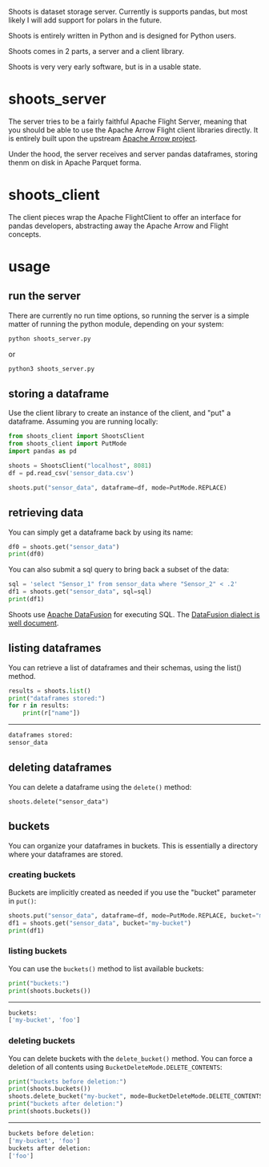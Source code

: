 Shoots is dataset storage server. Currently is supports pandas, but most likely I will add support for polars in the future.

Shoots is entirely written in Python and is designed for Python users.

Shoots comes in 2 parts, a server and a client library.

Shoots is very very early software, but is in a usable state.

# shoots_server
The server tries to be a fairly faithful Apache Flight Server, meaning that you should be able to use the Apache Arrow Flight client libraries directly. It is entirely built upon the upstream [Apache Arrow project](https://arrow.apache.org/).

Under the hood, the server receives and server pandas dataframes, storing thenm on disk in Apache Parquet forma. 

# shoots_client
The client pieces wrap the Apache FlightClient to offer an interface for pandas developers, abstracting away the Apache Arrow and Flight concepts.

# usage
## run the server
There are currently no run time options, so running the server is a simple matter of running the python module, depending on your system:

```bash
python shoots_server.py
```
or 

```bash
python3 shoots_server.py
```
## storing a dataframe
Use the client library to create an instance of the client, and "put" a dataframe. Assuming you are running locally:
```python
from shoots_client import ShootsClient
from shoots_client import PutMode
import pandas as pd

shoots = ShootsClient("localhost", 8081)
df = pd.read_csv('sensor_data.csv')

shoots.put("sensor_data", dataframe=df, mode=PutMode.REPLACE)
```
## retrieving data
You can simply get a dataframe back by using its name:
```python
df0 = shoots.get("sensor_data")
print(df0)
```
You can also submit a sql query to bring back a subset of the data:
```python
sql = 'select "Sensor_1" from sensor_data where "Sensor_2" < .2'
df1 = shoots.get("sensor_data", sql=sql)
print(df1)
```

Shoots use [Apache DataFusion](https://arrow.apache.org/datafusion/) for executing SQL. The [DataFusion dialect is well document](https://arrow.apache.org/datafusion/user-guide/sql/index.html).

## listing dataframes
You can retrieve a list of dataframes and their schemas, using the list() method.

```python
results = shoots.list()
print("dataframes stored:")
for r in results:
    print(r["name"])
```
------
```bash
dataframes stored:
sensor_data
```
## deleting dataframes
You can delete a dataframe using the ```delete()``` method:
```
shoots.delete("sensor_data")
```

## buckets
You can organize your dataframes in buckets. This is essentially a directory where your dataframes are stored. 

### creating buckets
Buckets are implicitly created as needed if you use the "bucket" parameter in ```put()```:

```python
shoots.put("sensor_data", dataframe=df, mode=PutMode.REPLACE, bucket="my-bucket")
df1 = shoots.get("sensor_data", bucket="my-bucket")
print(df1)
```

### listing buckets
You can use the ```buckets()``` method to list available buckets:

```python
print("buckets:")
print(shoots.buckets())
```
------
```bash
buckets:
['my-bucket', 'foo']
```

### deleting buckets
You can delete buckets with the ```delete_bucket()``` method. You can force a deletion of all contents using ```BucketDeleteMode.DELETE_CONTENTS```:

```python
print("buckets before deletion:")
print(shoots.buckets())
shoots.delete_bucket("my-bucket", mode=BucketDeleteMode.DELETE_CONTENTS)
print("buckets after deletion:")
print(shoots.buckets())
```
------
```bash
buckets before deletion:
['my-bucket', 'foo']
buckets after deletion:
['foo']
```